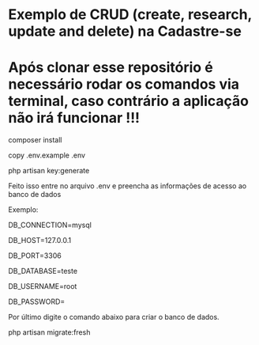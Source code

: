 # Exemplo de CRUD (create, research, update and delete) na Cadastre-se

# Após clonar esse repositório é necessário rodar os comandos via terminal, caso contrário a aplicação não irá funcionar !!!


composer install

copy .env.example .env

php artisan key:generate

Feito isso entre no arquivo .env e preencha as informações de acesso ao banco de dados


Exemplo:

DB_CONNECTION=mysql

DB_HOST=127.0.0.1

DB_PORT=3306

DB_DATABASE=teste

DB_USERNAME=root

DB_PASSWORD=


Por último digite o comando abaixo para criar o banco de dados.

php artisan migrate:fresh
